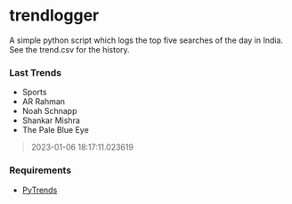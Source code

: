 # trendlogger
A simple python script which logs the top five searches of the day in India.<br>See the trend.csv for the history.<br>

<!-- Last Trends -->
### Last Trends
* Sports
* AR Rahman
* Noah Schnapp
* Shankar Mishra
* The Pale Blue Eye
> 2023-01-06 18:17:11.023619

<!-- Requirements -->
### Requirements
* [PyTrends](https://github.com/dreyco676/pytrends)

